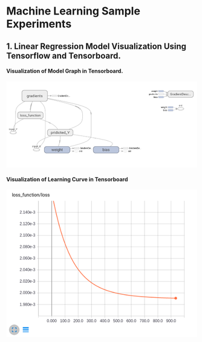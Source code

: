 # Machine Learning Sample Experiments

## 1. Linear Regression Model Visualization Using Tensorflow and Tensorboard.

#### Visualization of Model Graph in Tensorboard.
![Graph](images/regression_graph.png "Graph Viz")
    
#### Visualization of Learning Curve in Tensorboard
![Curve](images/loss_function.png "learning curve")
